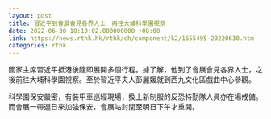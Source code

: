 ```yaml
---
layout: post
title: 習近平到會展會見各界人士　再往大埔科學園視察
date: 2022-06-30 18:10:02.000000000 +08:00
link: https://news.rthk.hk/rthk/ch/component/k2/1655495-20220630.htm
categories: rthk
---
```


國家主席習近平抵港後隨即展開多個行程。據了解，他到了會展會見各界人士，之後前往大埔科學園視察。至於習近平夫人彭麗媛就到西九文化區戲曲中心參觀。

科學園保安嚴密，有裝甲車巡經現場，換上新制服的反恐特勤隊人員亦在場戒備。而會展一帶連日來加強保安，會展站封閉至明日下午才重開。
